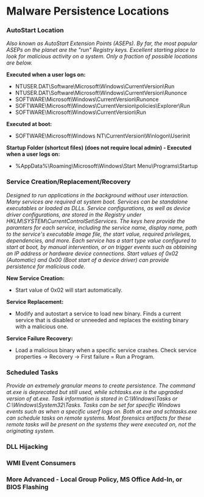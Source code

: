 # Malware Persistence Locations

### AutoStart Location

*Also known as AutoStart Extension Points (ASEPs). By far, the most popular ASEPs on the planet are the "run" Registry keys. Excellent starting place to look for malicious activity on a system. Only a fraction of possible locations are below.*

**Executed when a user logs on:**
- NTUSER.DAT\Software\Microsoft\Windows\CurrentVersion\Run
- NTUSER.DAT\Software\Microsoft\Windows\CurrentVersion\Runonce
- SOFTWARE\Microsoft\Windows\CurrentVersion\Runonce
- SOFTWARE\Microsoft\Windows\CurrentVersion\policies\Explorer\Run
- SOFTWARE\Microsoft\Windows\CurrentVersion\Run

**Executed at boot:**
- SOFTWARE\Microsoft\Windows NT\CurrentVersion\Winlogon\Userinit

**Startup Folder (shortcut files) (does not require local admin) - Executed when a user logs on:**
- %AppData%\Roaming\Microsoft\Windows\Start Menu\Programs\Startup

### Service Creation/Replacement/Recovery

*Designed to run applications in the background without user interaction. Many services are required at system boot. Services can be standalone executables or loaded as DLLs. Service configurations, as well as device driver configurations, are stored in the Registry under HKLM\SYSTEM\CurrentControlSet\Services. The keys here provide the paramters for each service, including the service name, display name, path to the service's executable image file, the start value, required privileges, dependencies, and more. Each service has a start type value configured to start at boot, by manual intervention, or on trigger events such as obtaining an IP address or hardware device connections. Start values of 0x02 (Automatic) and 0x00 (Boot start of a device driver) can provide persistence for malicious code.*

**New Service Creation:**
- Start value of 0x02 will start automatically.

**Service Replacement:**
- Modify and autostart a service to load new binary. Finds a current service that is disabled or unneeded and replaces the existing binary with a malicious one.

**Service Failure Recovery:**
- Load a malicious binary when a specific service crashes. Check service properties -> Recovery -> First failure = Run a Program.

### Scheduled Tasks

*Provide an extremely granular means to create persistence. The command at.exe is deprecated but still used, while schtasks.exe is the upgraded version of at.exe. Task information is stored in C:\Windows\Tasks or C:\Windows\System32\Tasks. Tasks can be set for specific Windows events such as when a specific userf logs on. Both at.exe and schtasks.exe can schedule tasks on remote systems. Most forensics artifacts for these remote tasks will be present on the systems they were executed on, not the originating system.*

### DLL Hijacking

### WMI Event Consumers

### More Advanced - Local Group Policy, MS Office Add-In, or BIOS Flashing
